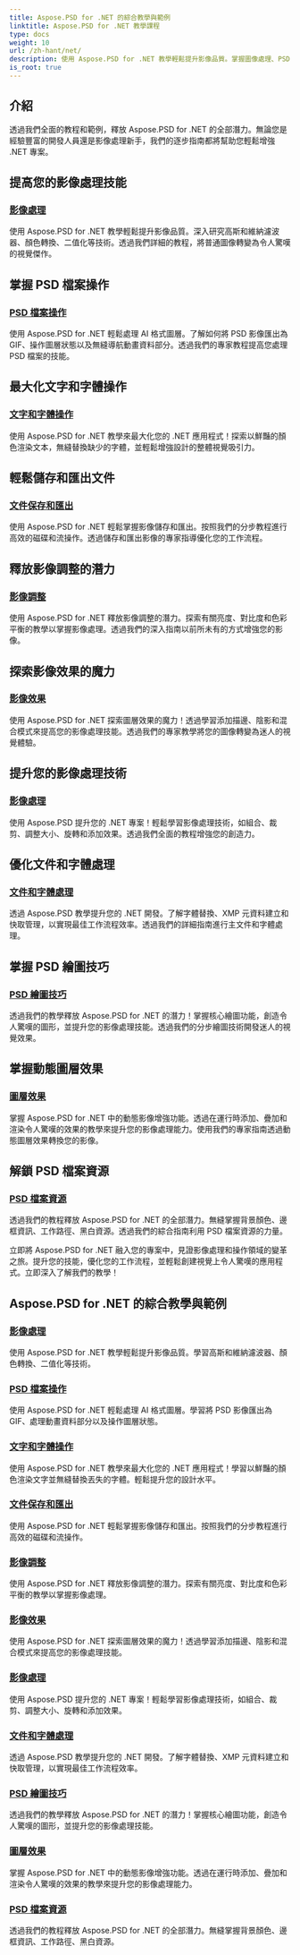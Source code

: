 ```yaml
---
title: Aspose.PSD for .NET 的綜合教學與範例
linktitle: Aspose.PSD for .NET 教學課程
type: docs
weight: 10
url: /zh-hant/net/
description: 使用 Aspose.PSD for .NET 教學輕鬆提升影像品質。掌握圖像處理、PSD 檔案操作、文字和字體處理等。
is_root: true
---
```

## 介紹
透過我們全面的教程和範例，釋放 Aspose.PSD for .NET 的全部潛力。無論您是經驗豐富的開發人員還是影像處理新手，我們的逐步指南都將幫助您輕鬆增強 .NET 專案。

## 提高您的影像處理技能

### [影像處理](./image-processing/)

使用 Aspose.PSD for .NET 教學輕鬆提升影像品質。深入研究高斯和維納濾波器、顏色轉換、二值化等技術。透過我們詳細的教程，將普通圖像轉變為令人驚嘆的視覺傑作。

## 掌握 PSD 檔案操作

### [PSD 檔案操作](./psd-file-manipulation/)

使用 Aspose.PSD for .NET 輕鬆處理 AI 格式圖層。了解如何將 PSD 影像匯出為 GIF、操作圖層狀態以及無縫導航動畫資料部分。透過我們的專家教程提高您處理 PSD 檔案的技能。

## 最大化文字和字體操作

### [文字和字體操作](./text-and-font-manipulation/)

使用 Aspose.PSD for .NET 教學來最大化您的 .NET 應用程式！探索以鮮豔的顏色渲染文本，無縫替換缺少的字體，並輕鬆增強設計的整體視覺吸引力。

## 輕鬆儲存和匯出文件

### [文件保存和匯出](./file-saving-and-exporting/)

使用 Aspose.PSD for .NET 輕鬆掌握影像儲存和匯出。按照我們的分步教程進行高效的磁碟和流操作。透過儲存和匯出影像的專家指導優化您的工作流程。

## 釋放影像調整的潛力

### [影像調整](./image-adjustment/)

使用 Aspose.PSD for .NET 釋放影像調整的潛力。探索有關亮度、對比度和色彩平衡的教學以掌握影像處理。透過我們的深入指南以前所未有的方式增強您的影像。

## 探索影像效果的魔力

### [影像效果](./image-effects/)

使用 Aspose.PSD for .NET 探索圖層效果的魔力！透過學習添加描邊、陰影和混合模式來提高您的影像處理技能。透過我們的專家教學將您的圖像轉變為迷人的視覺體驗。

## 提升您的影像處理技術

### [影像處理](./image-manipulation/)

使用 Aspose.PSD 提升您的 .NET 專案！輕鬆學習影像處理技術，如組合、裁剪、調整大小、旋轉和添加效果。透過我們全面的教程增強您的創造力。

## 優化文件和字體處理

### [文件和字體處理](./file-and-font-handling/)

透過 Aspose.PSD 教學提升您的 .NET 開發。了解字體替換、XMP 元資料建立和快取管理，以實現最佳工作流程效率。透過我們的詳細指南進行主文件和字體處理。

## 掌握 PSD 繪圖技巧

### [PSD 繪圖技巧](./psd-drawing-techniques/)

透過我們的教學釋放 Aspose.PSD for .NET 的潛力！掌握核心繪圖功能，創造令人驚嘆的圖形，並提升您的影像處理技能。透過我們的分步繪圖技術開發迷人的視覺效果。

## 掌握動態圖層效果

### [圖層效果](./layer-effects/)

掌握 Aspose.PSD for .NET 中的動態影像增強功能。透過在運行時添加、疊加和渲染令人驚嘆的效果的教學來提升您的影像處理能力。使用我們的專家指南透過動態圖層效果轉換您的影像。

## 解鎖 PSD 檔案資源

### [PSD 檔案資源](./psd-file-resources/)

透過我們的教程釋放 Aspose.PSD for .NET 的全部潛力。無縫掌握背景顏色、邊框資訊、工作路徑、黑白資源。透過我們的綜合指南利用 PSD 檔案資源的力量。

立即將 Aspose.PSD for .NET 融入您的專案中，見證影像處理和操作領域的變革之旅。提升您的技能，優化您的工作流程，並輕鬆創建視覺上令人驚嘆的應用程式。立即深入了解我們的教學！
## Aspose.PSD for .NET 的綜合教學與範例 
### [影像處理](./image-processing/)
使用 Aspose.PSD for .NET 教學輕鬆提升影像品質。學習高斯和維納濾波器、顏色轉換、二值化等技術。
### [PSD 檔案操作](./psd-file-manipulation/)
使用 Aspose.PSD for .NET 輕鬆處理 AI 格式圖層。學習將 PSD 影像匯出為 GIF、處理動畫資料部分以及操作圖層狀態。 
### [文字和字體操作](./text-and-font-manipulation/)
使用 Aspose.PSD for .NET 教學來最大化您的 .NET 應用程式！學習以鮮豔的顏色渲染文字並無縫替換丟失的字體。輕鬆提升您的設計水平。
### [文件保存和匯出](./file-saving-and-exporting/)
使用 Aspose.PSD for .NET 輕鬆掌握影像儲存和匯出。按照我們的分步教程進行高效的磁碟和流操作。
### [影像調整](./image-adjustment/)
使用 Aspose.PSD for .NET 釋放影像調整的潛力。探索有關亮度、對比度和色彩平衡的教學以掌握影像處理。
### [影像效果](./image-effects/)
使用 Aspose.PSD for .NET 探索圖層效果的魔力！透過學習添加描邊、陰影和混合模式來提高您的影像處理技能。
### [影像處理](./image-manipulation/)
使用 Aspose.PSD 提升您的 .NET 專案！輕鬆學習影像處理技術，如組合、裁剪、調整大小、旋轉和添加效果。
### [文件和字體處理](./file-and-font-handling/)
透過 Aspose.PSD 教學提升您的 .NET 開發。了解字體替換、XMP 元資料建立和快取管理，以實現最佳工作流程效率。
### [PSD 繪圖技巧](./psd-drawing-techniques/)
透過我們的教學釋放 Aspose.PSD for .NET 的潛力！掌握核心繪圖功能，創造令人驚嘆的圖形，並提升您的影像處理技能。
### [圖層效果](./layer-effects/)
掌握 Aspose.PSD for .NET 中的動態影像增強功能。透過在運行時添加、疊加和渲染令人驚嘆的效果的教學來提升您的影像處理能力。
### [PSD 檔案資源](./psd-file-resources/)
透過我們的教程釋放 Aspose.PSD for .NET 的全部潛力。無縫掌握背景顏色、邊框資訊、工作路徑、黑白資源。 